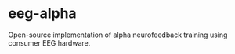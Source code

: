 # eeg-alpha
Open-source implementation of alpha neurofeedback training using consumer EEG hardware.
